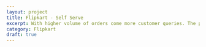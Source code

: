 ```yaml
---
layout: project
title: Flipkart - Self Serve
excerpt: With higher volume of orders come more customer queries. The portal automates most of the trivial queries.
category: Flipkart
draft: true
---
```

